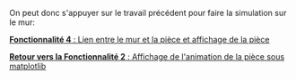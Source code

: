 On peut donc s'appuyer sur le travail précédent pour faire la simulation sur le mur:

[**Fonctionnalité 4** : Lien entre le mur et la pièce et affichage de la pièce](./fct_4.md)

[**Retour vers la Fonctionnalité 2** : Affichage de l'animation de la pièce sous matplotlib](./fct_2.md)
